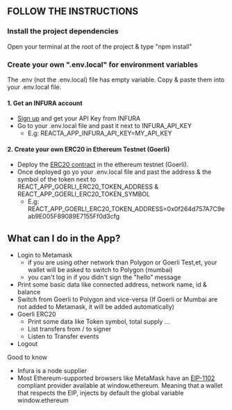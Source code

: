 ## FOLLOW THE INSTRUCTIONS

### Install the project dependencies

Open your terminal at the root of the project & type "npm install"

### Create your own ".env.local" for environment variables

The .env (not the .env.local) file has empty variable. Copy & paste them into your .env.local file.

#### 1. Get an INFURA account

- [Sign up](https://app.infura.io/register) and get your API Key from INFURA
- Go to your .env.local file and past it next to INFURA_API_KEY 
  - E.g: REACTA_APP_INFURA_API_KEY=MY_API_KEY

#### 2. Create your own ERC20 in Ethereum Testnet (Goerli)

- Deploy the [ERC20 contract](https://github.com/SolidityPracticeDojo/ethers-training/blob/main/src/artifacts/Erc20.sol)
  in the ethereum testnet (Goerli).
- Once deployed go yo your .env.local file and past the address & the symbol of the token next to REACT_APP_GOERLI_ERC20_TOKEN_ADDRESS
  & REACT_APP_GOERLI_ERC20_TOKEN_SYMBOL 
  - E.g: REACT_APP_GOERLI_ERC20_TOKEN_ADDRESS=0x0f264d757A7C9eab9E005F89089E7155Ff0d3cfg



## What can I do in the App?

* Login to Metamask
    * if you are using other network than Polygon or Goerli Test,et, your wallet will be asked to switch to Polygon (mumbai)
    * you can't log in if you didn't sign the "hello" message
* Print some basic data like connected address, network name, id & balance
* Switch from Goerli to Polygon and vice-versa (If Goerli or Mumbai are not added to Metamask, it will be added automatically)
* Goerli ERC20
  * Print some data like Token symbol, total supply ...
  * List transfers from / to signer
  * Listen to Transfer events
* Logout

Good to know

- Infura is a node supplier
- Most Ethereum-supported browsers like MetaMask have an [EIP-1102](https://github.com/ethereum/EIPs/blob/master/EIPS/eip-1102.md) compliant provider available at window.ethereum. 
  Meaning that a wallet that respects the EIP, injects by default the global variable window.ethereum
